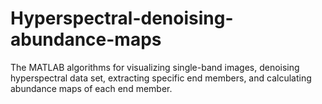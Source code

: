 # Hyperspectral-denoising-abundance-maps
The MATLAB algorithms for visualizing single-band images, denoising hyperspectral data set, extracting specific end members, and calculating abundance maps of each end member.
